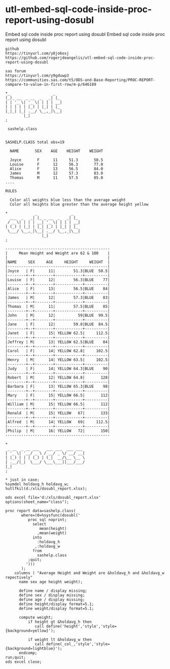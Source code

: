 # utl-embed-sql-code-inside-proc-report-using-dosubl
Embed sql code inside proc report using dosubl
    Embed sql code inside proc report using dosubl                                                                            
                                                                                                                              
    github                                                                                                                    
    https://tinyurl.com/y8jo6osj                                                                                              
    https://github.com/rogerjdeangelis/utl-embed-sql-code-inside-proc-report-using-dosubl                                     
                                                                                                                              
    sas forum                                                                                                                 
    https://tinyurl.com/y9gduwp3                                                                                              
    https://communities.sas.com/t5/ODS-and-Base-Reporting/PROC-REPORT-compare-to-value-in-first-row/m-p/646189                
                                                                                                                              
    *_                   _                                                                                                    
    (_)_ __  _ __  _   _| |_                                                                                                  
    | | '_ \| '_ \| | | | __|                                                                                                 
    | | | | | |_) | |_| | |_                                                                                                  
    |_|_| |_| .__/ \__,_|\__|                                                                                                 
            |_|                                                                                                               
    ;                                                                                                                         
                                                                                                                              
     sashelp.class                                                                                                            
                                                                                                                              
                                                                                                                              
    SASHELP.CLASS total obs=19                                                                                                
                                                                                                                              
      NAME       SEX    AGE    HEIGHT    WEIGHT                                                                               
                                                                                                                              
      Joyce       F      11     51.3       50.5                                                                               
      Louise      F      12     56.3       77.0                                                                               
      Alice       F      13     56.5       84.0                                                                               
      James       M      12     57.3       83.0                                                                               
      Thomas      M      11     57.5       85.0                                                                               
    ....                                                                                                                      
                                                                                                                              
    RULES                                                                                                                     
                                                                                                                              
      Color all weights blue less than the average weight                                                                     
      Color all heights blue grester than the average height yellow                                                           
                                                                                                                              
    *            _               _                                                                                            
      ___  _   _| |_ _ __  _   _| |_                                                                                          
     / _ \| | | | __| '_ \| | | | __|                                                                                         
    | (_) | |_| | |_| |_) | |_| | |_                                                                                          
     \___/ \__,_|\__| .__/ \__,_|\__|                                                                                         
                    |_|                                                                                                       
    ;                                                                                                                         
                                                                                                                              
    ----------------------------------------------                                                                            
    |     Mean Height and Weight are 62 & 100    |                                                                            
    |                                            |                                                                            
    |NAME     SEX     AGE     HEIGHT     WEIGHT  |                                                                            
    |--------------------------------------------|                                                                            
    |Joyce   | F|      11|        51.3|BLUE  50.5|                                                                            
    |--------+--+--------+------------+----------|                                                                            
    |Louise  | F|      12|        56.3|BLUE    77|                                                                            
    |--------+--+--------+------------+----------|                                                                            
    |Alice   | F|      13|        56.5|BLUE    84|                                                                            
    |--------+--+--------+------------+----------|                                                                            
    |James   | M|      12|        57.3|BLUE    83|                                                                            
    |--------+--+--------+------------+----------|                                                                            
    |Thomas  | M|      11|        57.5|BLUE    85|                                                                            
    |--------+--+--------+------------+----------|                                                                            
    |John    | M|      12|          59|BLUE  99.5|                                                                            
    |--------+--+--------+------------+----------|                                                                            
    |Jane    | F|      12|        59.8|BLUE  84.5|                                                                            
    |--------+--+--------+------------+----------|                                                                            
    |Janet   | F|      15| YELLOW 62.5|     112.5|                                                                            
    |--------+--+--------+------------+----------|                                                                            
    |Jeffrey | M|      13| YELLOW 62.5|BLUE    84|                                                                            
    |--------+--+--------+------------+----------|                                                                            
    |Carol   | F|      14| YELLOW 62.8|     102.5|                                                                            
    |--------+--+--------+------------+----------|                                                                            
    |Henry   | M|      14| YELLOW 63.5|     102.5|                                                                            
    |--------+--+--------+------------+----------|                                                                            
    |Judy    | F|      14| YELLOW 64.3|BLUE    90|                                                                            
    |--------+--+--------+------------+----------|                                                                            
    |Robert  | M|      12| YELLOW 64.8|       128|                                                                            
    |--------+--+--------+------------+----------|                                                                            
    |Barbara | F|      13| YELLOW 65.3|BLUE    98|                                                                            
    |--------+--+--------+------------+----------|                                                                            
    |Mary    | F|      15| YELLOW 66.5|       112|                                                                            
    |--------+--+--------+------------+----------|                                                                            
    |William | M|      15| YELLOW 66.5|       112|                                                                            
    |--------+--+--------+------------+----------|                                                                            
    |Ronald  | M|      15| YELLOW   67|       133|                                                                            
    |--------+--+--------+------------+----------|                                                                            
    |Alfred  | M|      14| YELLOW   69|     112.5|                                                                            
    |--------+--+--------+------------+----------|                                                                            
    |Philip  | M|      16| YELLOW   72|       150|                                                                            
    ----------------------------------------------                                                                            
                                                                                                                              
    *                                                                                                                         
     _ __  _ __ ___   ___ ___  ___ ___                                                                                        
    | '_ \| '__/ _ \ / __/ _ \/ __/ __|                                                                                       
    | |_) | | | (_) | (_|  __/\__ \__ \                                                                                       
    | .__/|_|  \___/ \___\___||___/___/                                                                                       
    |_|                                                                                                                       
    ;                                                                                                                         
                                                                                                                              
    * just in case;                                                                                                           
    %symdel holdavg_h holdavg_w;                                                                                              
    %utlfkil(d:/xls/dosubl_report.xlsx);                                                                                      
                                                                                                                              
    ods excel file='d:/xls/dosubl_report.xlsx' options(sheet_name="class");                                                   
                                                                                                                              
    proc report data=sashelp.class(                                                                                           
           where=(0=%sysfunc(dosubl('                                                                                         
              proc sql noprint;                                                                                               
                select                                                                                                        
                   mean(height)                                                                                               
                  ,mean(weight)                                                                                               
                into                                                                                                          
                  :holdavg_h                                                                                                  
                 ,:holdavg_w                                                                                                  
                from                                                                                                          
                  sashelp.class                                                                                               
              ;quit;                                                                                                          
             ')))                                                                                                             
           );                                                                                                                 
        columns ( "Average Height and Weight are &holdavg_h and &holdavg_w repectively"                                       
          name sex age height weight);                                                                                        
                                                                                                                              
          define name / display missing;                                                                                      
          define sex / display missing;                                                                                       
          define age / display missing;                                                                                       
          define height/display format=5.1;                                                                                   
          define weight/display format=5.1;                                                                                   
                                                                                                                              
          compute weight;                                                                                                     
              if height gt &holdavg_h then                                                                                    
                 call define('height','style','style={background=yellow}');                                                   
                                                                                                                              
              if weight lt &holdavg_w then                                                                                    
                 call define(_col_,'style','style={background=lightblue}');                                                   
          endcomp;                                                                                                            
    run;quit;                                                                                                                 
    ods excel close;                                                                                                          
                                                                                                                              
